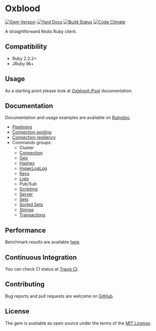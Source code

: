 # Oxblood

[![Gem Version](https://badge.fury.io/rb/oxblood.svg)](https://badge.fury.io/rb/oxblood)
[![Yard Docs](http://img.shields.io/badge/yard-docs-blue.svg)](http://rubydoc.info/github/etehtsea/oxblood/master/frames)
[![Build Status](https://travis-ci.org/etehtsea/oxblood.svg?branch=master)](https://travis-ci.org/etehtsea/oxblood)
[![Code Climate](https://codeclimate.com/github/etehtsea/oxblood/badges/gpa.svg)](https://codeclimate.com/github/etehtsea/oxblood)

A straightforward Redis Ruby client.

## Compatibility

- Ruby 2.2.2+
- JRuby 9k+

## Usage
As a starting point please look at [Oxblood::Pool](http://www.rubydoc.info/github/etehtsea/oxblood/master/Oxblood/Pool) documentation.

## Documentation
Documentation and usage examples are available on [Rubydoc](http://rubydoc.info/github/etehtsea/oxblood/master/frames).

- [Pipelining](http://www.rubydoc.info/github/etehtsea/oxblood/master/Oxblood/Pipeline)
- [Connection pooling](http://www.rubydoc.info/github/etehtsea/oxblood/master/Oxblood/Pool)
- [Connection resiliency](http://www.rubydoc.info/github/etehtsea/oxblood/master/Oxblood/RSocket)
- Commands groups:
  - Cluster
  - [Connection](http://www.rubydoc.info/github/etehtsea/oxblood/master/Oxblood/Commands/Connection)
  - [Geo](http://www.rubydoc.info/github/etehtsea/oxblood/master/Oxblood/Commands/Geo)
  - [Hashes](http://www.rubydoc.info/github/etehtsea/oxblood/master/Oxblood/Commands/Hashes)
  - [HyperLogLog](http://www.rubydoc.info/github/etehtsea/oxblood/master/Oxblood/Commands/HyperLogLog)
  - [Keys](http://www.rubydoc.info/github/etehtsea/oxblood/master/Oxblood/Commands/Keys)
  - [Lists](http://www.rubydoc.info/github/etehtsea/oxblood/master/Oxblood/Commands/Lists)
  - Pub/Sub
  - [Scripting](http://www.rubydoc.info/github/etehtsea/oxblood/master/Oxblood/Commands/Scripting)
  - [Server](http://www.rubydoc.info/github/etehtsea/oxblood/master/Oxblood/Commands/Server)
  - [Sets](http://www.rubydoc.info/github/etehtsea/oxblood/master/Oxblood/Commands/Sets)
  - [Sorted Sets](http://www.rubydoc.info/github/etehtsea/oxblood/master/Oxblood/Commands/SortedSets)
  - [Strings](http://www.rubydoc.info/github/etehtsea/oxblood/master/Oxblood/Commands/Strings)
  - [Transactions](http://www.rubydoc.info/github/etehtsea/oxblood/master/Oxblood/Commands/Transactions)

## Performance
Benchmark results are available [here](https://github.com/etehtsea/oxblood/wiki/Performance).

## Continuous Integration
You can check CI status at [Travis CI](https://travis-ci.org/etehtsea/oxblood).

## Contributing
Bug reports and pull requests are welcome on [GitHub](https://github.com/etehtsea/oxblood).

## License
The gem is available as open source under the terms of the [MIT License](http://opensource.org/licenses/MIT).
